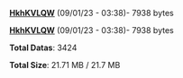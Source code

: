 [**HkhKVLQW**](/data/HkhKVLQW.txt) (09/01/23 - 03:38)- 7938 bytes

[**HkhKVLQW**](/data/HkhKVLQW.txt) (09/01/23 - 03:38)- 7938 bytes

**Total Datas**: 3424

**Total Size**: 21.71 MB / 21.7 MB